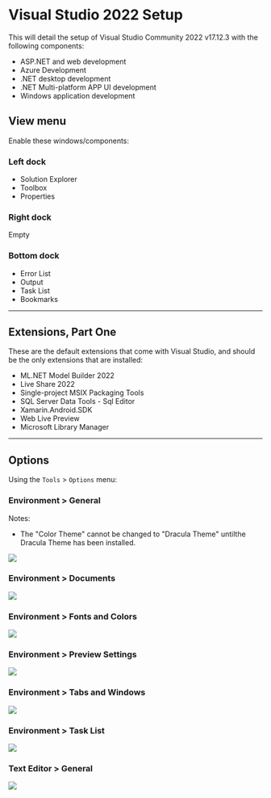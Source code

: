 # Visual Studio 2022 Setup

This will detail the setup of Visual Studio Community 2022 v17.12.3 with the following components:

* ASP.NET and web development
* Azure Development
* .NET desktop development
* .NET Multi-platform APP UI development
* Windows application development

## View menu

Enable these windows/components:

### Left dock

* Solution Explorer
* Toolbox
* Properties

### Right dock

Empty

### Bottom dock

* Error List
* Output
* Task List
* Bookmarks

***

## Extensions, Part One

These are the default extensions that come with Visual Studio, and should be the only extensions that are installed:

* ML.NET Model Builder 2022
* Live Share 2022
* Single-project MSIX Packaging Tools
* SQL Server Data Tools - Sql Editor
* Xamarin.Android.SDK
* Web Live Preview
* Microsoft Library Manager

***

## Options

Using the `Tools` > `Options` menu:

### Environment > General

Notes:

* The "Color Theme" cannot be changed to "Dracula Theme" untilthe Dracula Theme has been installed.

![](tools-options-environment-general-01.png)

### Environment > Documents

![](tools-options-environment-documents-01.png)

### Environment > Fonts and Colors

![](tools-options-environment-fonts-and-colors-01.png)

### Environment > Preview Settings

![](tools-options-environment-preview-settings-01.png)

### Environment > Tabs and Windows

![](tools-options-environment-tabs-and-windows-01.png)

### Environment > Task List

![](tools-options-environment-task-list-01.png)

### Text Editor > General

![](tools-options-text-editor-general-01.png)

